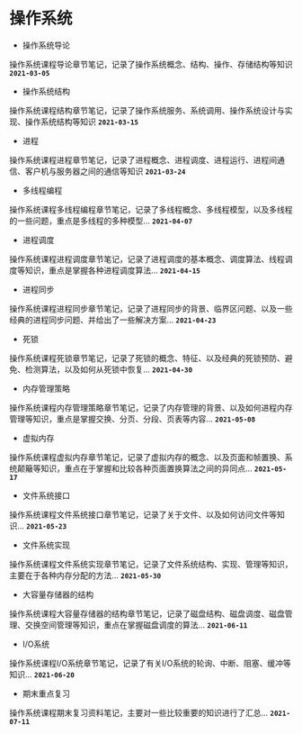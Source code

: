 # 操作系统

- 操作系统导论

操作系统课程导论章节笔记，记录了操作系统概念、结构、操作、存储结构等知识
**`2021-03-05`**

- 操作系统结构

操作系统课程结构章节笔记，记录了操作系统服务、系统调用、操作系统设计与实现、操作系统结构等知识
**`2021-03-15`**

- 进程

操作系统课程进程章节笔记，记录了进程概念、进程调度、进程运行、进程间通信、客户机与服务器之间的通信等知识
**`2021-03-24`**

- 多线程编程

操作系统课程多线程编程章节笔记，记录了多线程概念、多线程模型，以及多线程的一些问题，重点是多线程的多种模型...
**`2021-04-07`**

- 进程调度

操作系统课程进程调度章节笔记，记录了进程调度的基本概念、调度算法、线程调度等知识，重点是掌握各种进程调度算法...
**`2021-04-15`**

- 进程同步

操作系统课程进程同步章节笔记，记录了进程同步的背景、临界区问题、以及一些经典的进程同步问题、并给出了一些解决方案...
**`2021-04-23`**

- 死锁

操作系统课程死锁章节笔记，记录了死锁的概念、特征、以及经典的死锁预防、避免、检测算法，以及如何从死锁中恢复...
**`2021-04-30`**

- 内存管理策略

操作系统课程内存管理策略章节笔记，记录了内存管理的背景、以及如何进程内存管理等知识，重点是掌握交换、分页、分段、页表等内容...
**`2021-05-08`**

- 虚拟内存

操作系统课程虚拟内存章节笔记，记录了虚拟内存的概念、以及页面和帧置换、系统颠簸等知识，重点在于掌握和比较各种页面置换算法之间的异同点...
**`2021-05-17`**

- 文件系统接口

操作系统课程文件系统接口章节笔记，记录了关于文件、以及如何访问文件等知识...
**`2021-05-23`**

- 文件系统实现

操作系统课程文件系统实现章节笔记，记录了文件系统结构、实现、管理等知识，主要在于各种内存分配的方法...
**`2021-05-30`**

- 大容量存储器的结构

操作系统课程大容量存储器的结构章节笔记，记录了磁盘结构、磁盘调度、磁盘管理、交换空间管理等知识，重点在掌握磁盘调度的算法...
**`2021-06-11`**

- I/O系统

操作系统课程I/O系统章节笔记，记录了有关I/O系统的轮询、中断、阻塞、缓冲等知识...
**`2021-06-20`**

- 期末重点复习

操作系统课程期末复习资料笔记，主要对一些比较重要的知识进行了汇总...
**`2021-07-11`**